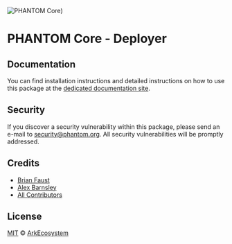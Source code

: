 ![PHANTOM Core](https://i.imgur.com/dPHOKrL.jpg))

# PHANTOM Core - Deployer

## Documentation

You can find installation instructions and detailed instructions on how to use this package at the [dedicated documentation site](https://docs.phantom.org/guidebook/core/plugins/core-deployer.html).

## Security

If you discover a security vulnerability within this package, please send an e-mail to security@phantom.org. All security vulnerabilities will be promptly addressed.

## Credits

- [Brian Faust](https://github.com/faustbrian)
- [Alex Barnsley](https://github.com/alexbarnsley)
- [All Contributors](../../../../contributors)

## License

[MIT](LICENSE) © [ArkEcosystem](https://ark.io)
